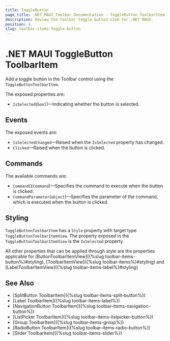 ```yaml
---
title: ToggleButton
page_title: .NET MAUI Toolbar Documentation - ToggleButton ToolbarItem
description: Review the Toolbar toggle button item for .NET MAUI.
position: 4
slug: toolbar-items-toggle-button
---
```


# .NET MAUI ToggleButton ToolbarItem

Add a toggle button in the Toolbar control using the `ToggleButtonToolbarItem`.

The exposed properties are:

* `IsSelected`(`bool`)&mdash;Indicating whether the button is selected.

## Events

The exposed events are:

* `IsSelectedChanged`&mdash;Raised when the `IsSelected` property has changed.
* `Clicked`&mdash;Raised when the button is clicked.

## Commands 

The available commands are:

* `Command`(`ICommand`)&mdash;Specifies the command to execute when the button is clicked.
* `CommandParameter`(`object`)&mdash;Specifies the parameter of the command, which is executed when the button is clicked.

## Styling

`ToggleButtonToolbarItem` has a `Style` property with target type `ToggleButtonToolbarItemView`. The property exposed in the `ToggleButtonToolbarItemView` is the `IsSelected` property.

All other properties that can be applied through style are the properties applicable for [ButtonToolbarItemView]({%slug toolbar-items-button%}#styling), [ToolbarItemView]({%slug toolbar-items%}#styling) and [LabelToolbarItemView]({%slug toolbar-items-label%}#styling)

## See Also

- [SplitButton ToolbarItem]({%slug toolbar-items-split-button%})
- [Label ToolbarItem]({%slug toolbar-items-label%})
- [NavigationButton ToolbarItem]({%slug toolbar-items-navigation-button%})
- [ListPicker ToolbarItem]({%slug toolbar-items-listpicker-button%})
- [Group ToolbarItem]({%slug toolbar-items-group%})
- [RadioButton ToolbarItem]({%slug toolbar-items-radio-button%})
- [Slider ToolbarItem]({%slug toolbar-items-slider%})
